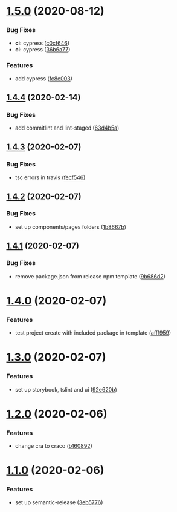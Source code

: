 # [1.5.0](https://github.com/dvhb/template-react/compare/v1.4.4...v1.5.0) (2020-08-12)


### Bug Fixes

* **ci:** cypress ([c0cf646](https://github.com/dvhb/template-react/commit/c0cf646983b0d3a1e8218369f08a81c0bf3ae6ab))
* **ci:** cypress ([36b6a77](https://github.com/dvhb/template-react/commit/36b6a7751f1d2a3f0e39ddb9e4a195edf021de3d))


### Features

* add cypress ([fc8e003](https://github.com/dvhb/template-react/commit/fc8e00340da1584ee3d6ae910cf7ffccbbfa63c5))

## [1.4.4](https://github.com/dvhb/template-react/compare/v1.4.3...v1.4.4) (2020-02-14)


### Bug Fixes

* add commitlint and lint-staged ([63d4b5a](https://github.com/dvhb/template-react/commit/63d4b5a290eb182fc7f23b880c381aedbcd3dae3))

## [1.4.3](https://github.com/dvhb/template-react/compare/v1.4.2...v1.4.3) (2020-02-07)


### Bug Fixes

* tsc errors in travis ([fecf546](https://github.com/dvhb/template-react/commit/fecf5463544a7fb7ba6d100db424532428aff244))

## [1.4.2](https://github.com/dvhb/template-react/compare/v1.4.1...v1.4.2) (2020-02-07)


### Bug Fixes

* set up components/pages folders ([1b8667b](https://github.com/dvhb/template-react/commit/1b8667b8644279436f3584f3675a1ed9bd04d3ce))

## [1.4.1](https://github.com/dvhb/template-react/compare/v1.4.0...v1.4.1) (2020-02-07)


### Bug Fixes

* remove package.json from release npm template ([9b686d2](https://github.com/dvhb/template-react/commit/9b686d2b24485226542408a4863f3718fa3cfc6a))

# [1.4.0](https://github.com/dvhb/template-react/compare/v1.3.0...v1.4.0) (2020-02-07)


### Features

* test project create with included package in template ([afff959](https://github.com/dvhb/template-react/commit/afff9592607645467067219d72b9bb42456fcb6a))

# [1.3.0](https://github.com/dvhb/template-react/compare/v1.2.0...v1.3.0) (2020-02-07)


### Features

* set up storybook, tslint and ui ([92e620b](https://github.com/dvhb/template-react/commit/92e620bcbced1da0bd189108f9e05700f5c4fcbe))

# [1.2.0](https://github.com/dvhb/template-react/compare/v1.1.0...v1.2.0) (2020-02-06)


### Features

* change cra to craco ([b160892](https://github.com/dvhb/template-react/commit/b160892508da4e65e793b3488013cff662a4b17f))

# [1.1.0](https://github.com/dvhb/template-react/compare/v1.0.0...v1.1.0) (2020-02-06)


### Features

* set up semantic-release ([3eb5776](https://github.com/dvhb/template-react/commit/3eb5776fcbc67a8d7e99c6c8512cfdafdb648644))
